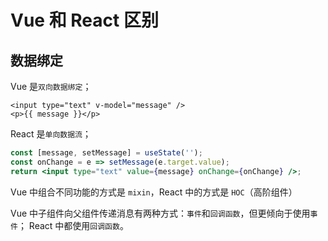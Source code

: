 # Vue 和 React 区别

## 数据绑定

Vue 是`双向数据绑定`；

```vue
<input type="text" v-model="message" />
<p>{{ message }}</p>
```

React 是`单向数据流`；

```jsx
const [message, setMessage] = useState('');
const onChange = e => setMessage(e.target.value);
return <input type="text" value={message} onChange={onChange} />;
```

Vue 中组合不同功能的方式是 `mixin`，React 中的方式是 `HOC`（高阶组件）

Vue 中子组件向父组件传递消息有两种方式：`事件`和`回调函数`，但更倾向于使用`事件`；
React 中都使用`回调函数`。
